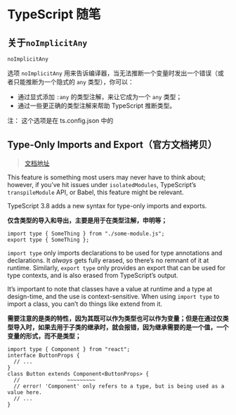 # TypeScript 随笔

## 关于`noImplicitAny`

```
noImplicitAny
```

选项 `noImplicitAny` 用来告诉编译器，当无法推断一个变量时发出一个错误（或者只能推断为一个隐式的 `any` 类型），你可以：

- 通过显式添加 `:any` 的类型注解，来让它成为一个 `any` 类型；
- 通过一些更正确的类型注解来帮助 TypeScript 推断类型。

注： 这个选项是在 ts.config.json 中的

## Type-Only Imports and Export（官方文档拷贝）

> [文档地址](https://www.typescriptlang.org/docs/handbook/release-notes/typescript-3-8.html#type-only-imports-and-export)

This feature is something most users may never have to think about; however, if you’ve hit issues under `isolatedModules`, TypeScript’s `transpileModule` API, or Babel, this feature might be relevant.

TypeScript 3.8 adds a new syntax for type-only imports and exports.

**仅含类型的导入和导出，主要是用于在类型注解，申明等；**

```Plaintext
import type { SomeThing } from "./some-module.js";
export type { SomeThing };
```

`import type` only imports declarations to be used for type annotations and declarations. It _always_ gets fully erased, so there’s no remnant of it at runtime. Similarly, `export type` only provides an export that can be used for type contexts, and is also erased from TypeScript’s output.

It’s important to note that classes have a value at runtime and a type at design-time, and the use is context-sensitive. When using `import type` to import a class, you can’t do things like extend from it.

**需要注意的是类的特性，因为其既可以作为类型也可以作为变量；但是在通过仅类型导入时，如果去用于子类的继承时，就会报错，因为继承需要的是一个值，一个变量的形式，而不是类型；**

```Plaintext
import type { Component } from "react";
interface ButtonProps {
  // ...
}
class Button extends Component<ButtonProps> {
  //               ~~~~~~~~~
  // error! 'Component' only refers to a type, but is being used as a value here.
  // ...
}
```
